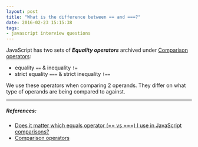 ```yaml
---
layout: post
title: "What is the difference between == and ===?"
date: 2016-02-23 15:15:38
tags:
- javascript interview questions
---
```


JavaScript has two sets of **_Equality operators_** archived under [Comparison operators](https://developer.mozilla.org/en-US/docs/Web/JavaScript/Reference/Operators/Comparison_Operators):

- equality `==` & inequality `!=`
- strict equality `===` & strict inequality `!==`

We use these operators when comparing 2 operands. They differ on what type of operands are being compared to against.


-----

##### **References:**

- [Does it matter which equals operator (== vs ===) I use in JavaScript comparisons?](http://stackoverflow.com/questions/359494/does-it-matter-which-equals-operator-vs-i-use-in-javascript-comparisons)
- [Comparison operators](https://developer.mozilla.org/en-US/docs/Web/JavaScript/Reference/Operators/Comparison_Operators)
